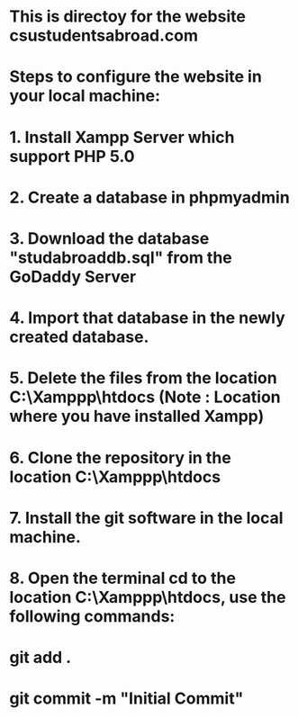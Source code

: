 # This is directoy for the website csustudentsabroad.com
# Steps to configure the website in your local machine:
#   1.  Install Xampp Server which support PHP 5.0
#   2.  Create a database in phpmyadmin 
#   3.  Download the database "studabroaddb.sql" from the GoDaddy Server
#   4.  Import that database in the newly created database. 
#   5.  Delete the files from the location C:\Xamppp\htdocs (Note : Location where you have installed Xampp)
#   6.  Clone the repository in the location C:\Xamppp\htdocs
#   7.  Install the git software in the local machine.
#   8.  Open the terminal cd to the location C:\Xamppp\htdocs, use the following commands:
#       git add . 
#       git commit -m "Initial Commit"


